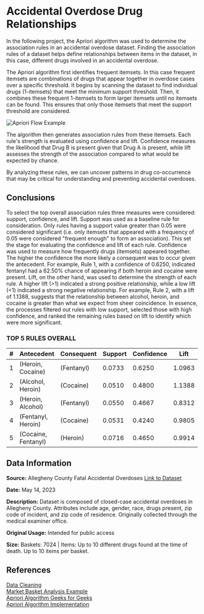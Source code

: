 # Accidental Overdose Drug Relationships
In the following project, the Apriori algorithm was used to determine the association rules in an accidental overdose dataset. Finding the association rules of a dataset helps define relationships between items in the dataset, in this case, different drugs involved in an accidental overdose. 

The Apriori algorithm first identifies frequent itemsets. In this case frequent itemsets are combinations of drugs that appear together in overdose cases over a specific threshold. It begins by scanning the dataset to find individual drugs (1-itemsets) that meet the minimum support threshold. Then, it combines these frequent 1-itemsets to form larger itemsets until no itemsets can be found. This ensures that only those itemsets that meet the support threshold are considered.

![Apriori Flow Example](https://iq.opengenus.org/content/images/2020/01/apriori-example.png)

The algorithm then generates association rules from these itemsets. Each rule's strength is evaluated using confidence and lift. Confidence measures the likelihood that Drug B is present given that Drug A is present, while lift assesses the strength of the association compared to what would be expected by chance. 

By analyzing these rules, we can uncover patterns in drug co-occurrence that may be critical for understanding and preventing accidental overdoses.  



## Conclusions
To select the top overall association rules three measures were considered: support, confidence, and lift. Support was used as a baseline rule for consideration. Only rules having a support value greater than 0.05 were considered significant (i.e. only itemsets that appeared with a frequency of 0.05 were considered "frequent enough" to form an association). This set the stage for evaluating the confidence and lift of each rule. Confidence was used to measure how frequently drugs (itemsets) appeared together. The higher the confidence the more likely a consequent was to occur given the antecedent. For example, Rule 1, with a confidence of 0.6250, indicated fentanyl had a 62.50% chance of appearing if both heroin and cocaine were present. Lift, on the other hand, was used to determine the strength of each rule. A higher lift (>1) indicated a strong positive relationship, while a low lift (<1) indicated a strong negative relationship. For example, Rule 2, with a lift of 1.1388, suggests that the relationship between alcohol, heroin, and cocaine is greater than what we expect from sheer coincidence. In essence, the processes filtered out rules with low support, selected those with high confidence, and ranked the remaining rules based on lift to identify which were more significant. 

### TOP 5 RULES OVERALL
#| Antecedent             | Consequent | Support | Confidence | Lift   
-| ---------------------- | ---------- | ------- | ---------- | -----
1| (Heroin, Cocaine)      | (Fentanyl) | 0.0733  | 0.6250     | 1.0963
2| (Alcohol, Heroin)      | (Cocaine)  | 0.0510  | 0.4800     | 1.1388
3| (Heroin, Alcohol)      | (Fentanyl) | 0.0550  | 0.4667     | 0.8312
4| (Fentanyl, Heroin)     | (Cocaine)  | 0.0531  | 0.4240     | 0.9805
5| (Cocaine, Fentanyl)    | (Heroin)   | 0.0716  | 0.4650     | 0.9914  


## Data Information
**Source:** Allegheny County Fatal Accidental Overdoses [Link to Dataset](https://catalog.data.gov/dataset/allegheny-county-fatal-accidental-overdoses)  

**Date:** May 14, 2023  

**Description:** Dataset is composed of closed-case accidental overdoses in Allegheny County. Attributes include age, gender, race, drugs present, zip code of incident, and zip code of residence. Originally collected through the medical examiner office.  

**Original Usage:** Intended for public access

**Size:** Baskets: 7024 | Items: Up to 10 different drugs found at the time of death. Up to 10 items per basket.  


  
## References 
[Data Cleaning](https://adamtheautomator.com/data-cleaning-python/)  
[Market Basket Analysis Example](https://github.com/ashishpatel26/Market-Basket-Analysis)  
[Apriori Algorithm Geeks for Geeks](https://www.geeksforgeeks.org/implementing-apriori-algorithm-in-python/)  
[Apriori Algorithm Implementation](https://hands-on.cloud/apriori-algorithm-python-implementation/)
